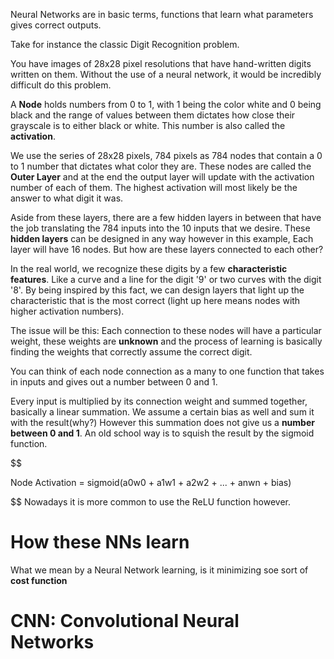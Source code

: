 
Neural Networks are in basic terms, functions that learn what parameters gives correct outputs.

Take for instance the classic Digit Recognition problem.

You have images of 28x28 pixel resolutions that have hand-written digits written on them. Without the use of a neural network, it would be incredibly difficult do this problem.

A **Node** holds numbers from 0 to 1, with 1 being the color white and 0 being black and the range of values between them dictates how close their grayscale is to either black or white. This number is also called the **activation**.

We use the series of 28x28 pixels, 784 pixels as 784 nodes that contain a 0 to 1 number that dictates what color they are. These nodes are called the **Outer Layer** and at the end the output layer will update with the activation number of each of them. The highest activation will most likely be the answer to what digit it was.

Aside from these layers, there are a few hidden layers in between that have the job translating the 784 inputs into the 10 inputs that we desire. These **hidden layers** can be designed in any way however in this example, Each layer will have 16 nodes. But how are these layers connected to each other?

In the real world, we recognize these digits by a few **characteristic features**. Like a curve and a line for the digit '9' or two curves with the digit '8'. By being inspired by this fact, we can design layers that light up the characteristic that is the most correct (light up here means nodes with higher activation numbers).

The issue will be this: Each connection to these nodes will have a particular weight, these weights are **unknown** and the process of learning is basically finding the weights that correctly assume the correct digit.

You can think of each node connection as a many to one function that takes in inputs and gives out a number between 0 and 1.

Every input is multiplied by its connection weight and summed together, basically a linear summation. We assume a certain bias as well and sum it with the result(why?)
However this summation does not give us a **number between 0 and 1**. An old school way is to squish the result by the sigmoid function.

$$

Node Activation = sigmoid(a0w0 + a1w1 + a2w2 + ... + anwn + bias)

$$
Nowadays it is more common to use the ReLU function however.

# How these NNs learn

What we mean by a Neural Network learning, is it minimizing soe sort of **cost function**



# CNN: Convolutional Neural Networks

